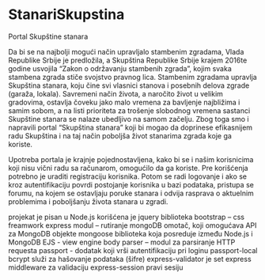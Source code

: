 # StanariSkupstina
Portal Skupštine stanara



Da bi se na najbolji mogući način upravljalo stambenim zgradama, Vlada Republike Srbije je predložila, 
a Skupština Republike Srbije krajem 2016te godine usvojila “Zakon o održavanju stambenih zgrada”, 
kojim svaka stambena zgrada stiče svojstvo pravnog lica. Stambenim zgradama upravlja Skupština stanara, 
koju čine svi vlasnici stanova i posebnih delova zgrade (garaža, lokala). 
Savremeni način života, a naročito život u velikim gradovima, ostavlja čoveku jako malo vremena za bavljenje najbližima 
i samim sobom, a na listi prioriteta za trošenje slobodnog vremena sastanci Skupštine stanara se nalaze ubedljivo na samom začelju.
Zbog toga smo i napravili portal “Skupština stanara” koji bi mogao da doprinese efikasnijem radu Skupština i na taj način poboljša 
život stanarima zgrada koje ga koriste.

Upotreba portala je krajnje pojednostavljena, kako bi se i našim korisnicima koji nisu vični radu sa računarom, omogućilo da ga koriste. 
Pre korišćenja potrebno je uraditi registraciju korisnika. Potom se radi logovanje i ako se kroz autentifikaciju povrdi postojanje
korisnika u bazi podataka, pristupa se forumu, na kojem se ostavljaju poruke stanara i odvija rasprava o aktuelnim problemima i
poboljšanju života stanara u zgradi.



projekat je pisan u Node.js
korišćena je jquery biblioteka
bootstrap – css freamwork
express modul – rutiranje
mongoDB omotač, koji omogućava API za MongoDB objekte
mongoose biblioteka koja posreduje između Node.js i MongoDB
EJS - view engine
body parser – modul za parsiranje HTTP requesta
passport - dodatak koji vrši autentifikaciju pri loginu
passport-local
bcrypt služi za hašovanje podataka (šifre)
express-validator je set express middleware za validaciju
express-session pravi sesiju

